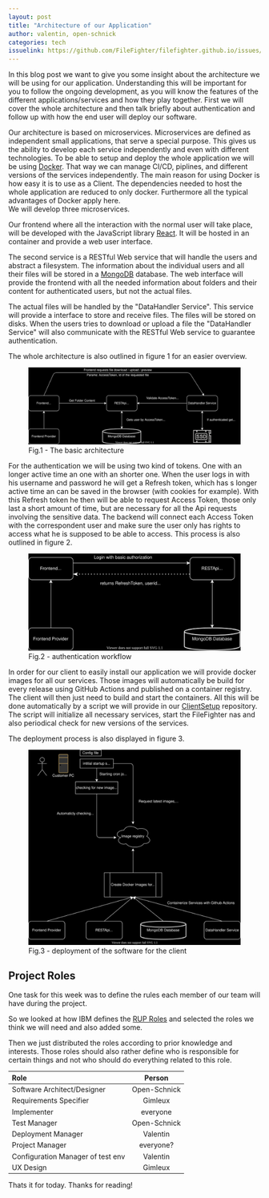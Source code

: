 ```yaml
---
layout: post
title: "Architecture of our Application"
author: valentin, open-schnick
categories: tech
issuelink: https://github.com/FileFighter/filefighter.github.io/issues/7 #TODO
---
```


In this blog post we want to give you some insight about the architecture we will be using for our application. Understanding this will be important for you to follow the ongoing development, as you will know the features of the different applications/services and how they play together.
First we will cover the whole architecture and then talk briefly about authentication and follow up with how the end user will deploy our software.


Our architecture is based on microservices. Microservices are defined as independent small applications, that serve a special purpose. This gives us the ability to develop each service independently and even with different technologies.
To be able to setup and deploy the whole application we will be using [Docker](https://www.docker.com/). That way we can manage CI/CD, piplines, and different versions of the services independently. The main reason for using Docker is how easy it is to use as a Client. The dependencies needed to host the whole application are reduced to only docker. Furthermore all the typical advantages of Docker apply here.   
We will develop three microservices.  

Our frontend where all the interaction with the normal user will take place, will be developed with the JavaScript library [React](https://reactjs.org/). It will be hosted in an container and provide a web user interface.

The second service is a RESTful Web service that will handle the users and abstract a filesystem. The information about the individual users and all their files will be stored in a [MongoDB](https://www.mongodb.com/) database. The web interface will provide the frontend with all the needed information about folders and their content for authenticated users, but not the actual files.

The actual files will be handled by the "DataHandler Service". This service will provide a interface to store and receive files. The files will be stored on disks. When the users tries to download or upload a file the "DataHandler Service" will also communicate with the RESTful Web service to guarantee authentication. 

The whole architecture is also outlined in figure 1 for an easier overview.

<figure>
  <img src="/assets/diagrams/architecture-large-text.svg" style="filter:invert(1)"/>
  <figcaption>Fig.1 - The basic architecture</figcaption>
</figure>


For the authentication we will be using two kind of tokens. One with an longer active time an one with an shorter one. When the user logs in with his username and password he will get a Refresh token, which has s longer active time an can be saved in the browser (with cookies for example). With this Refresh token he then will be able to request Access Token, those only last a short amount of time, but are necessary for all the Api requests involving the sensitive data. The backend will connect each Access Token with the correspondent user and make sure the user only has rights to access what he is supposed to be able to access. This process is also outlined in figure 2.



<figure>
  <img src="/assets/diagrams/auth-large-text.svg" style="filter:invert(1)"/>
  <figcaption>Fig.2 - authentication workflow</figcaption>
</figure>

In order for our client to easily install our application we will provide docker images for all our services.
Those images will automatically be build for every release using GitHub Actions and published on a container registry.
The client will then just need to build and start the containers. All this will be done automatically by a script we will provide in our [ClientSetup](https://github.com/FileFighter/ClientSetup) repository. The script will initialize all necessary services, start the FileFighter nas and also periodical check for new versions of the services.

The deployment process is also displayed in figure 3.



<figure>
  <img src="/assets/diagrams/deployment.svg" style="filter:invert(1)"/>
  <figcaption>Fig.3 - deployment of the software for the client</figcaption>
</figure>


## Project Roles

One task for this week was to define the rules each member of our team will have during the project.

So we looked at how IBM defines the [RUP Roles](https://www.ibm.com/developerworks/rational/library/apr05/crain/) and selected the roles we think we will need and also added some.

Then we just distributed the roles according to prior knowledge and interests. Those roles should also rather define who is responsible for certain things and not who should do everything related to this role.


| Role       | Person        |
| :------------- | :----------: |
|  Software Architect/Designer |  Open-Schnick   |
| Requirements Specifier   |Gimleux  | 
| Implementer  | everyone|
| Test Manager |Open-Schnick | 
|Deployment Manager |Valentin| 
|Project Manager|everyone?|
|Configuration Manager of test env|Valentin|
|UX Design|Gimleux|



Thats it for today. Thanks for reading!



